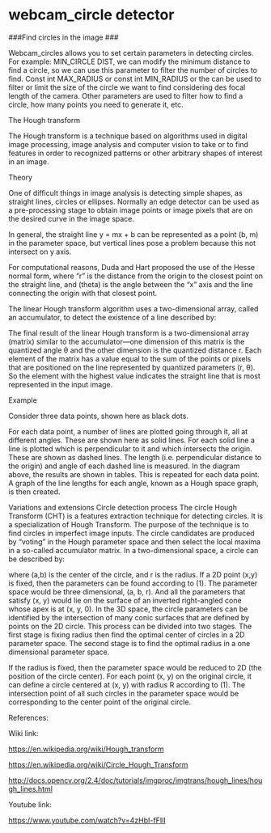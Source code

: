 # webcam_circle detector

###Find circles in the image ###

Webcam_circles allows you to set certain parameters in detecting circles. For example: MIN_CIRCLE DIST, we can modify the minimum distance to find a circle, so we can use this parameter to filter the number of circles to find. Const int MAX_RADIUS or const int MIN_RADIUS or the can be used to filter or limit the size of the circle we want to find considering des focal length of the camera. Other parameters are used to filter how to find a circle, how many points you need to generate it, etc.

The Hough transform

The Hough transform is a technique based on algorithms used in digital image processing, image analysis and computer vision to take or to find features in order to recognized patterns or other arbitrary shapes of interest in an image.

Theory

One of difficult things in image analysis is detecting simple shapes, as straight lines, circles or ellipses. Normally an edge detector can be used as a pre-processing stage to obtain image points or image pixels that are on the desired curve in the image space. 

In general, the straight line y = mx + b can be represented as a point (b, m) in the parameter space, but vertical lines pose a problem because this not intersect on y axis.

For computational reasons, Duda and Hart proposed the use of the Hesse normal form, where “r” is the distance from the origin to the closest point on the straight line, and (theta) is the angle between the “x” axis and the line connecting the origin with that closest point.

The linear Hough transform algorithm uses a two-dimensional array, called an accumulator, to detect the existence of a line described by:

The final result of the linear Hough transform is a two-dimensional array (matrix) similar to the accumulator—one dimension of this matrix is the quantized angle θ and the other dimension is the quantized distance r. Each element of the matrix has a value equal to the sum of the points or pixels that are positioned on the line represented by quantized parameters (r, θ). So the element with the highest value indicates the straight line that is most represented in the input image.

Example

Consider three data points, shown here as black dots.

For each data point, a number of lines are plotted going through it, all at different angles. These are shown here as solid lines. 
For each solid line a line is plotted which is perpendicular to it and which intersects the origin. These are shown as dashed lines. 
The length (i.e. perpendicular distance to the origin) and angle of each dashed line is measured. In the diagram above, the results are shown in tables. 
This is repeated for each data point. 
A graph of the line lengths for each angle, known as a Hough space graph, is then created. 

Variations and extensions
Circle detection process
The circle Hough Transform (CHT) is a features extraction technique for detecting circles. It is a specialization of Hough Transform. The purpose of the technique is to find circles in imperfect image inputs. The circle candidates are produced by “voting” in the Hough parameter space and then select the local maxima in a so-called accumulator matrix.
In a two-dimensional space, a circle can be described by:

where (a,b) is the center of the circle, and r is the radius. If a 2D point (x,y) is fixed, then the parameters can be found according to (1). The parameter space would be three dimensional, (a, b, r). And all the parameters that satisfy (x, y) would lie on the surface of an inverted right-angled cone whose apex is at (x, y, 0). In the 3D space, the circle parameters can be identified by the intersection of many conic surfaces that are defined by points on the 2D circle. This process can be divided into two stages. The first stage is fixing radius then find the optimal center of circles in a 2D parameter space. The second stage is to find the optimal radius in a one dimensional parameter space.

If the radius is fixed, then the parameter space would be reduced to 2D (the position of the circle center). For each point (x, y) on the original circle, it can define a circle centered at (x, y) with radius R according to (1). The intersection point of all such circles in the parameter space would be corresponding to the center point of the original circle.

References:

Wiki link:

https://en.wikipedia.org/wiki/Hough_transform

https://en.wikipedia.org/wiki/Circle_Hough_Transform

http://docs.opencv.org/2.4/doc/tutorials/imgproc/imgtrans/hough_lines/hough_lines.html

Youtube link:

https://www.youtube.com/watch?v=4zHbI-fFIlI
